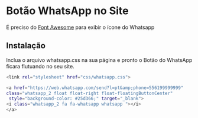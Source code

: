 # Botão WhatsApp no Site

É preciso do [Font Awesome](https://fontawesome.com/icons/4.7) para exibir o ícone do Whatsapp



## Instalação

Inclua o arquivo whatsapp.css na sua página e pronto o Botão do WhatsApp ficara flutuando no seu site.

```bash
<link rel="stylesheet" href="css/whatsapp.css">

<a href="https://web.whatsapp.com/send?l=pt&amp;phone=556199999999" 
class="whatsapp_2 float float-right float-floatingButtonCenter"
 style="background-color: #25d366;" target="_blank">
<i class="whatsapp_2 fa fa-whatsapp whatsapp "></i>
</a>

```

